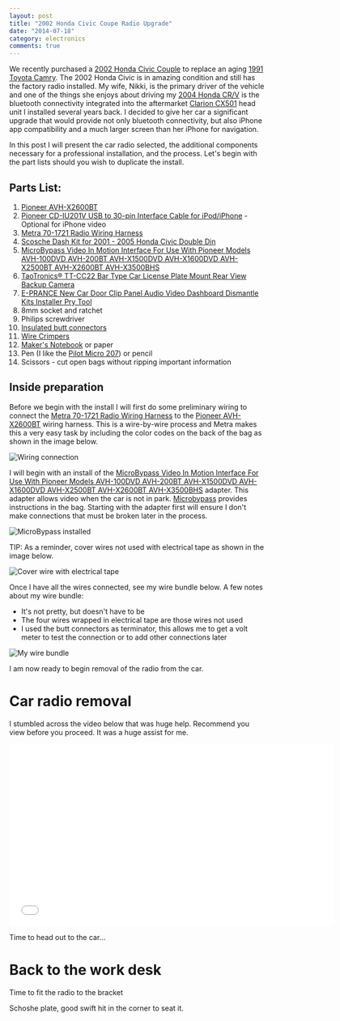 ```yaml
---
layout: post
title: "2002 Honda Civic Coupe Radio Upgrade"
date: "2014-07-18"
category: electronics
comments: true
---
```


We recently purchased a [2002 Honda Civic Couple](!g) to replace an aging [1991 Toyota Camry](!g). The 2002 Honda Civic is in amazing condition and still has the factory radio installed. My wife, Nikki, is the primary driver of the vehicle and one of the things she enjoys about driving my [2004 Honda CR/V](!g) is the bluetooth connectivity integrated into the aftermarket [Clarion CX501](!am) head unit I installed several years back. I decided to give her car a significant upgrade that would provide not only bluetooth connectivity, but also iPhone app compatibility and a much larger screen than her iPhone for navigation.

In this post I will present the car radio selected, the additional components necessary for a professional installation, and the process. Let's begin with the part lists should you wish to duplicate the install.

## Parts List:

1. [Pioneer AVH-X2600BT](!am)
1. [Pioneer CD-IU201V USB to 30-pin Interface Cable for iPod/iPhone](!am) - Optional for iPhone video
1. [Metra 70-1721 Radio Wiring Harness](!am)
1. [Scosche Dash Kit for 2001 - 2005 Honda Civic Double Din](!am)
1. [MicroBypass Video In Motion Interface For Use With Pioneer Models AVH-100DVD AVH-200BT AVH-X1500DVD AVH-X1600DVD AVH-X2500BT AVH-X2600BT AVH-X3500BHS](!am)
1. [TaoTronics® TT-CC22 Bar Type Car License Plate Mount Rear View Backup Camera](!am)
1. [E-PRANCE New Car Door Clip Panel Audio Video Dashboard Dismantle Kits Installer Pry Tool](!am)
2. 8mm socket and ratchet
3. Philips screwdriver
4. [Insulated butt connectors](!am)
5. [Wire Crimpers](!am)
6. [Maker's Notebook](!am) or paper
7. Pen (I like the [Pilot Micro 207](!am)) or pencil
8. Scissors - cut open bags without ripping important information

## Inside preparation

Before we begin with the install I will first do some preliminary wiring to connect the [Metra 70-1721 Radio Wiring Harness](!am) to the [Pioneer AVH-X2600BT](!am) wiring harness. This is a wire-by-wire process and Metra makes this a very easy task by including the color codes on the back of the bag as shown in the image below.

![Wiring connection](link)

I will begin with an install of the [MicroBypass Video In Motion Interface For Use With Pioneer Models AVH-100DVD AVH-200BT AVH-X1500DVD AVH-X1600DVD AVH-X2500BT AVH-X2600BT AVH-X3500BHS](!am) adapter. This adapter allows video when the car is not in park. [Microbypass](!g) provides instructions in the bag. Starting with the adapter first will ensure I don't make connections that must be broken later in the process.

![MicroBypass installed](link)

TIP: As a reminder, cover wires not used with electrical tape as shown in the image below.

![Cover wire with electrical tape](link)

Once I have all the wires connected, see my wire bundle below. A few notes about my wire bundle:

* It's not pretty, but doesn't have to be
* The four wires wrapped in electrical tape are those wires not used
* I used the butt connectors as terminator, this allows me to get a volt meter to test the connection or to add other connections later

![My wire bundle](link)

I am now ready to begin removal of the radio from the car.

# Car radio removal

I stumbled across the video below that was huge help. Recommend you view before you proceed. It was a huge assist for me.

<iframe width="640" height="360" src="//www.youtube.com/embed/vJBDjokiYZw" frameborder="0" allowfullscreen></iframe>

Time to head out to the car...

<!-- more stuff here -->

# Back to the work desk

Time to fit the radio to the bracket

Schoshe plate, good swift hit in the corner to seat it.